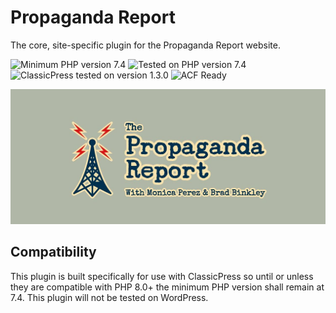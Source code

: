 # Propaganda Report

The core, site-specific plugin for the Propaganda Report website.

![Minimum PHP version 7.4](https://img.shields.io/badge/PHP_minimum-7.4-8892bf.svg?style=flat-square)
![Tested on PHP version 7.4](https://img.shields.io/badge/PHP_tested-7.4-8892bf.svg?style=flat-square)
![ClassicPress tested on version 1.3.0](https://img.shields.io/badge/ClassicPress_tested-1.3.0-03768e.svg?style=flat-square)
![ACF Ready](https://img.shields.io/badge/ACF-Ready-00d3ae.svg?style=flat-square)

![Propaganda Report Plugin Cover Image](https://github.com/ControlledChaos/propreport/raw/main/cover.jpg)

## Compatibility

This plugin is built specifically for use with ClassicPress so until or unless they are compatible with PHP 8.0+ the minimum PHP version shall remain at 7.4. This plugin will not be tested on WordPress.
